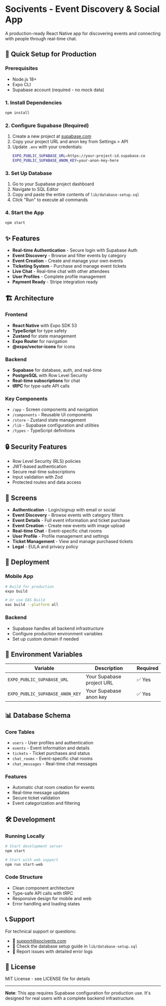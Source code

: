 # Socivents - Event Discovery & Social App

A production-ready React Native app for discovering events and connecting with people through real-time chat.

## 🚀 Quick Setup for Production

### Prerequisites
- Node.js 18+ 
- Expo CLI
- Supabase account (required - no mock data)

### 1. Install Dependencies
```bash
npm install
```

### 2. Configure Supabase (Required)
1. Create a new project at [supabase.com](https://supabase.com)
2. Copy your project URL and anon key from Settings > API
3. Update `.env` with your credentials:
   ```bash
   EXPO_PUBLIC_SUPABASE_URL=https://your-project-id.supabase.co
   EXPO_PUBLIC_SUPABASE_ANON_KEY=your-anon-key-here
   ```

### 3. Set Up Database
1. Go to your Supabase project dashboard
2. Navigate to SQL Editor
3. Copy and paste the entire contents of `lib/database-setup.sql`
4. Click "Run" to execute all commands

### 4. Start the App
```bash
npm start
```

## ✨ Features

- **Real-time Authentication** - Secure login with Supabase Auth
- **Event Discovery** - Browse and filter events by category
- **Event Creation** - Create and manage your own events
- **Ticketing System** - Purchase and manage event tickets
- **Live Chat** - Real-time chat with other attendees
- **User Profiles** - Complete profile management
- **Payment Ready** - Stripe integration ready

## 🏗️ Architecture

### Frontend
- **React Native** with Expo SDK 53
- **TypeScript** for type safety
- **Zustand** for state management
- **Expo Router** for navigation
- **@expo/vector-icons** for icons

### Backend
- **Supabase** for database, auth, and real-time
- **PostgreSQL** with Row Level Security
- **Real-time subscriptions** for chat
- **tRPC** for type-safe API calls

### Key Components
- `/app` - Screen components and navigation
- `/components` - Reusable UI components  
- `/store` - Zustand state management
- `/lib` - Supabase configuration and utilities
- `/types` - TypeScript definitions

## 🔒 Security Features

- Row Level Security (RLS) policies
- JWT-based authentication
- Secure real-time subscriptions
- Input validation with Zod
- Protected routes and data access

## 📱 Screens

- **Authentication** - Login/signup with email or social
- **Event Discovery** - Browse events with category filters
- **Event Details** - Full event information and ticket purchase
- **Event Creation** - Create new events with image upload
- **Real-time Chat** - Event-specific chat rooms
- **User Profile** - Profile management and settings
- **Ticket Management** - View and manage purchased tickets
- **Legal** - EULA and privacy policy

## 🚀 Deployment

### Mobile App
```bash
# Build for production
expo build

# Or use EAS Build
eas build --platform all
```

### Backend
- Supabase handles all backend infrastructure
- Configure production environment variables
- Set up custom domain if needed

## 🔧 Environment Variables

| Variable | Description | Required |
|----------|-------------|----------|
| `EXPO_PUBLIC_SUPABASE_URL` | Your Supabase project URL | ✅ Yes |
| `EXPO_PUBLIC_SUPABASE_ANON_KEY` | Your Supabase anon key | ✅ Yes |

## 📊 Database Schema

### Core Tables
- `users` - User profiles and authentication
- `events` - Event information and details  
- `tickets` - Ticket purchases and status
- `chat_rooms` - Event-specific chat rooms
- `chat_messages` - Real-time chat messages

### Features
- Automatic chat room creation for events
- Real-time message updates
- Secure ticket validation
- Event categorization and filtering

## 🛠️ Development

### Running Locally
```bash
# Start development server
npm start

# Start with web support
npm run start-web
```

### Code Structure
- Clean component architecture
- Type-safe API calls with tRPC
- Responsive design for mobile and web
- Error handling and loading states

## 📞 Support

For technical support or questions:
- 📧 support@socivents.com
- 📖 Check the database setup guide in `lib/database-setup.sql`
- 🐛 Report issues with detailed error logs

## 📄 License

MIT License - see LICENSE file for details

---

**Note**: This app requires Supabase configuration for production use. It's designed for real users with a complete backend infrastructure.